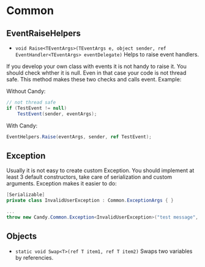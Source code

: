 Common
======

EventRaiseHelpers
-----------------

* `void Raise<TEventArgs>(TEventArgs e, object sender, ref EventHandler<TEventArgs> eventDelegate)` Helps to raise event handlers.

If you develop your own class with events it is not handy to raise it. You should check whther it is null. Even in that case your code is not thread safe. This method makes these two checks and calls event. Example:

Without Candy:

```cs
// not thread safe
if (TestEvent != null)
    TestEvent(sender, eventArgs);
```

With Candy:

```cs
EventHelpers.Raise(eventArgs, sender, ref TestEvent);
```

Exception
---------

Usually it is not easy to create custom Exception. You should implement at least 3 default constructors, take care of serialization and custom arguments. Exception makes it easier to do:

```cs
[Serializable]
private class InvalidUserException : Common.ExceptionArgs { }

...
throw new Candy.Common.Exception<InvalidUserException>("test message", innerException);
```

Objects
-------

* `static void Swap<T>(ref T item1, ref T item2)` Swaps two variables by referencies.
